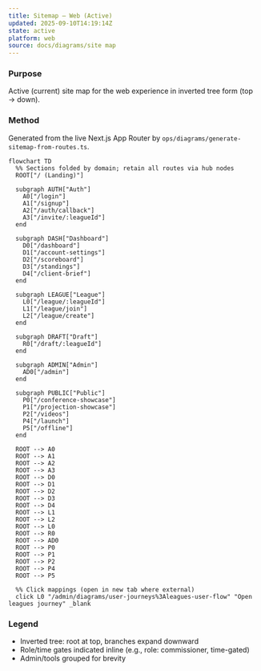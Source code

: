 ```yaml
---
title: Sitemap — Web (Active)
updated: 2025-09-10T14:19:14Z
state: active
platform: web
source: docs/diagrams/site map
---
```


### Purpose

Active (current) site map for the web experience in inverted tree form (top → down).

### Method

Generated from the live Next.js App Router by `ops/diagrams/generate-sitemap-from-routes.ts`.

```mermaid
flowchart TD
  %% Sections folded by domain; retain all routes via hub nodes
  ROOT["/ (Landing)"]

  subgraph AUTH["Auth"]
    A0["/login"]
    A1["/signup"]
    A2["/auth/callback"]
    A3["/invite/:leagueId"]
  end

  subgraph DASH["Dashboard"]
    D0["/dashboard"]
    D1["/account-settings"]
    D2["/scoreboard"]
    D3["/standings"]
    D4["/client-brief"]
  end

  subgraph LEAGUE["League"]
    L0["/league/:leagueId"]
    L1["/league/join"]
    L2["/league/create"]
  end

  subgraph DRAFT["Draft"]
    R0["/draft/:leagueId"]
  end

  subgraph ADMIN["Admin"]
    AD0["/admin"]
  end

  subgraph PUBLIC["Public"]
    P0["/conference-showcase"]
    P1["/projection-showcase"]
    P2["/videos"]
    P4["/launch"]
    P5["/offline"]
  end

  ROOT --> A0
  ROOT --> A1
  ROOT --> A2
  ROOT --> A3
  ROOT --> D0
  ROOT --> D1
  ROOT --> D2
  ROOT --> D3
  ROOT --> D4
  ROOT --> L1
  ROOT --> L2
  ROOT --> L0
  ROOT --> R0
  ROOT --> AD0
  ROOT --> P0
  ROOT --> P1
  ROOT --> P2
  ROOT --> P4
  ROOT --> P5

  %% Click mappings (open in new tab where external)
  click L0 "/admin/diagrams/user-journeys%3Aleagues-user-flow" "Open leagues journey" _blank
```

### Legend

- Inverted tree: root at top, branches expand downward
- Role/time gates indicated inline (e.g., role: commissioner, time-gated)
- Admin/tools grouped for brevity
